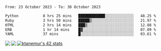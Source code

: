 <!--START_SECTION:waka-->

```txt
From: 23 October 2023 - To: 30 October 2023

Python           8 hrs 25 mins   ████████████░░░░░░░░░░░░░   48.25 %
Ruby             3 hrs 50 mins   █████▒░░░░░░░░░░░░░░░░░░░   21.97 %
HTML             2 hrs 14 mins   ███▒░░░░░░░░░░░░░░░░░░░░░   12.88 %
ERB              1 hr 14 mins    █▓░░░░░░░░░░░░░░░░░░░░░░░   07.09 %
YAML             37 mins         █░░░░░░░░░░░░░░░░░░░░░░░░   03.61 %
```

<!--END_SECTION:waka-->
<a href="https://github.com/anuraghazra/github-readme-stats">
  <img align="left" src="https://github-readme-stats.vercel.app/api?username=Tanesan&count_private=true&show_icons=true" />
<img align="left" src="https://github-readme-stats.vercel.app/api/top-langs/?username=Tanesan" />
</a>

[![ktanemur's 42 stats](https://badge42.vercel.app/api/v2/cl1wslf6s002109l771rng2w8/stats?cursusId=21&coalitionId=62)](https://github.com/JaeSeoKim/badge42)

